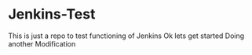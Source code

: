 # Jenkins-Test
This is just a repo to test functioning of Jenkins
Ok lets get started
Doing another Modification

